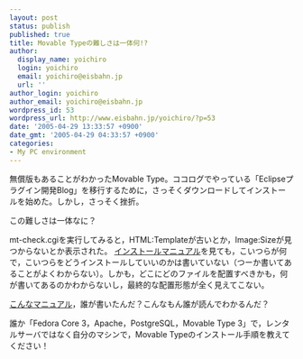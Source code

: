 ```yaml
---
layout: post
status: publish
published: true
title: Movable Typeの難しさは一体何!?
author:
  display_name: yoichiro
  login: yoichiro
  email: yoichiro@eisbahn.jp
  url: ''
author_login: yoichiro
author_email: yoichiro@eisbahn.jp
wordpress_id: 53
wordpress_url: http://www.eisbahn.jp/yoichiro/?p=53
date: '2005-04-29 13:33:57 +0900'
date_gmt: '2005-04-29 04:33:57 +0900'
categories:
- My PC environment
---
```


無償版もあることがわかったMovable Type。ココログでやっている「Eclipseプラグイン開発Blog」を移行するために，さっそくダウンロードしてインストールを始めた。しかし，さっそく挫折。

この難しさは一体なに？

mt-check.cgiを実行してみると，HTML:Templateが古いとか，Image:Sizeが見つからないとか表示された。
[インストールマニュアル](http://www.movabletype.jp/manual/mtinstall.html)を見ても，こいつらが何で，こいつらをどうインストールしていいのかは書いていない（つーか書いてあることがよくわからない）。しかも，どこにどのファイルを配置すべきかも，何が書いてあるのかわからないし，最終的な配置形態が全く見えてこない。

[こんなマニュアル](http://www.movabletype.jp/manual/mtinstall.html)，誰が書いたんだ？こんなもん誰が読んでわかるんだ？

誰か「Fedora Core 3，Apache，PostgreSQL，Movable Type 3」で，レンタルサーバではなく自分のマシンで，Movable Typeのインストール手順を教えてください！
